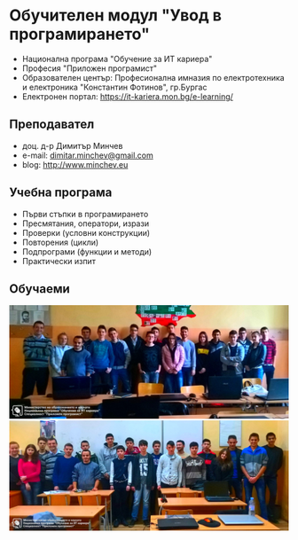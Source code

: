# Обучителен модул "Увод в програмирането"
- Национална програма "Обучение за ИТ кариера"
- Професия "Приложен програмист" 
- Образователен център: Професионална имназия по електротехника и електроника "Константин Фотинов", гр.Бургас  
- Електронен портал: https://it-kariera.mon.bg/e-learning/

## Преподавател
- доц. д-р Димитър Минчев
- e-mail: dimitar.minchev@gmail.com 
- blog: http://www.minchev.eu

## Учебна програма
- Първи стъпки в програмирането
- Пресмятания, оператори, изрази 
- Проверки (условни конструкции) 
- Повторения (цикли) 
- Подпрограми (функции и методи) 
- Практически изпит

## Обучаеми
![group19.jpg](group19.jpg)
![group22.jpg](group22.jpg)
